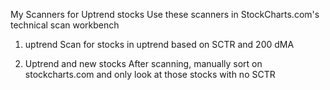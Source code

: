 My Scanners for Uptrend stocks
Use these scanners in StockCharts.com's technical scan workbench

1. uptrend
Scan for stocks in uptrend based on SCTR and 200 dMA

2. Uptrend and new stocks
After scanning, manually sort on stockcharts.com and only look at those stocks with no SCTR